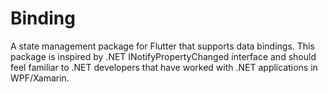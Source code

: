 # Binding

A state management package for Flutter that supports data bindings. This package is inspired by .NET INotifyPropertyChanged interface and should feel familiar to .NET developers that have worked with .NET applications in WPF/Xamarin. 

